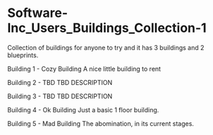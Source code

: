 # Software-Inc_Users_Buildings_Collection-1
Collection of buildings for anyone to try and it has 3 buildings and 2 blueprints.

Building 1 - Cozy Building
A nice little building to rent

Building 2 - TBD
TBD DESCRIPTION

Building 3 - TBD
TBD DESCRIPTION

Building 4 - Ok Building
Just a basic 1 floor building.

Building 5 - Mad Building
The abomination, in its current stages.
